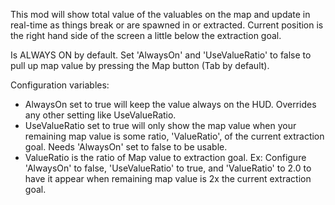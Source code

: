 This mod will show total value of the valuables on the map and update in real-time as things break or are spawned in or extracted. Current position is the right hand side of the screen a little below the extraction goal.

Is ALWAYS ON by default. Set 'AlwaysOn' and 'UseValueRatio' to false to pull up map value by pressing the Map button (Tab by default).

Configuration variables:
- AlwaysOn set to true will keep the value always on the HUD. Overrides any other setting like UseValueRatio.
- UseValueRatio set to true will only show the map value when your remaining map value is some ratio, 'ValueRatio', of the current extraction goal. Needs 'AlwaysOn' set to false to be usable.
- ValueRatio is the ratio of Map value to extraction goal. Ex: Configure 'AlwaysOn' to false, 'UseValueRatio' to true, and 'ValueRatio' to 2.0 to have it appear when remaining map value is 2x the current extraction goal.

